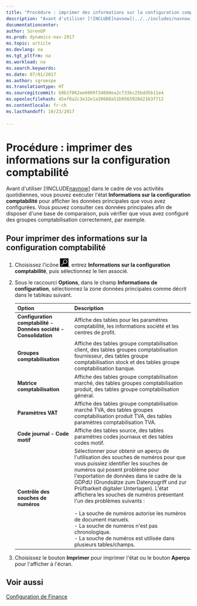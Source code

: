 ```yaml
---
title: "Procédure : imprimer des informations sur la configuration comptabilité"
description: "Avant d'utiliser [!INCLUDE[navnow](../../includes/navnow_md.md)] dans le cadre de vos activités quotidiennes, vous pouvez exécuter l'état **Informations sur la configuration comptabilité** pour afficher les données principales que vous avez configurées."
documentationcenter: 
author: SorenGP
ms.prod: dynamics-nav-2017
ms.topic: article
ms.devlang: na
ms.tgt_pltfrm: na
ms.workload: na
ms.search.keywords: 
ms.date: 07/01/2017
ms.author: sgroespe
ms.translationtype: HT
ms.sourcegitcommit: b9b1f062ee6009f34698ea2cf33bc25bdd5b11e4
ms.openlocfilehash: 45ef0a2c3e32e1a30688a51b9565928d2163f712
ms.contentlocale: fr-ch
ms.lasthandoff: 10/23/2017

---
```

# <a name="how-to-print-general-ledger-setup-information"></a>Procédure : imprimer des informations sur la configuration comptabilité
Avant d'utiliser [!INCLUDE[navnow](../../includes/navnow_md.md)] dans le cadre de vos activités quotidiennes, vous pouvez exécuter l'état **Informations sur la configuration comptabilité** pour afficher les données principales que vous avez configurées. Vous pouvez consulter ces données principales afin de disposer d'une base de comparaison, puis vérifier que vous avez configuré des groupes comptabilisation correctement, par exemple.  

## <a name="to-print-general-ledger-setup-information"></a>Pour imprimer des informations sur la configuration comptabilité  

1.  Choisissez l'icône ![Page ou état pour la recherche](../../media/ui-search/search_small.png "icône Page ou état pour la recherche"), entrez **Informations sur la configuration comptabilité**, puis sélectionnez le lien associé.  
2.  Sous le raccourci **Options**, dans le champ **Informations de configuration**, sélectionnez la zone données principales comme décrit dans le tableau suivant.  

    |Option|Description|  
    |-------------------------------------|---------------------------------------|  
    |**Configuration comptabilité - Données société - Consolidation**|Affiche des tables pour les paramètres comptabilité, les informations société et les centres de profit.|  
    |**Groupes comptabilisation**|Affiche des tables groupe comptabilisation client, des tables groupes comptabilisation fournisseur, des tables groupe comptabilisation stock et des tables groupe comptabilisation banque.|  
    |**Matrice comptabilisation**|Affiche des tables groupe comptabilisation marché, des tables groupes comptabilisation produit, des tables groupe comptabilisation général.|  
    |**Paramètres VAT**|Affiche des tables groupe comptabilisation marché TVA, des tables groupes comptabilisation produit TVA, des tables paramètres comptabilisation TVA.|  
    |**Code journal - Code motif**|Affiche des tables source, des tables paramètres codes journaux et des tables codes motif.|  
    |**Contrôle des souches de numéros**|Sélectionner pour obtenir un aperçu de l'utilisation des souches de numéros pour que vous puissiez identifier les souches de numéros qui posent problème pour l'exportation de données dans le cadre de la GDPdU (Grundsätze zum Datenzugriff und zur Prüfbarkeit digitaler Unterlagen). L'état affichera les souches de numéros présentant l'un des problèmes suivants :<br /><br /> -   La souche de numéros autorise les numéros de document manuels.<br />-   La souche de numéros n'est pas chronologique.<br />-   La souche de numéros est utilisée dans plusieurs tables/champs.|  

3.  Choisissez le bouton **Imprimer** pour imprimer l'état ou le bouton **Aperçu** pour l'afficher à l'écran.  

## <a name="see-also"></a>Voir aussi  
[Configuration de Finance](../../finance-setup-finance.md)

